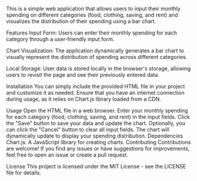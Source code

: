 This is a simple web application that allows users to input their monthly spending on different categories (food, clothing, saving, and rent) and visualizes the distribution of their spending using a bar chart.

Features
Input Form: Users can enter their monthly spending for each category through a user-friendly input form.

Chart Visualization: The application dynamically generates a bar chart to visually represent the distribution of spending across different categories.

Local Storage: User data is stored locally in the browser's storage, allowing users to revisit the page and see their previously entered data.

Installation
You can simply include the provided HTML file in your project and customize it as needed. Ensure that you have an internet connection during usage, as it relies on Chart.js library loaded from a CDN.

Usage
Open the HTML file in a web browser.
Enter your monthly spending for each category (food, clothing, saving, and rent) in the input fields.
Click the "Save" button to save your data and update the chart.
Optionally, you can click the "Cancel" button to clear all input fields.
The chart will dynamically update to display your spending distribution.
Dependencies
Chart.js: A JavaScript library for creating charts.
Contributing
Contributions are welcome! If you find any issues or have suggestions for improvements, feel free to open an issue or create a pull request.

License
This project is licensed under the MIT License - see the LICENSE file for details.